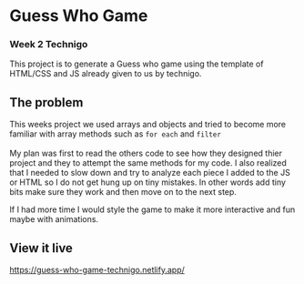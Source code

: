 # Guess Who Game
### Week 2 Technigo
This project is to generate a Guess who game using the template of HTML/CSS and JS already given to us by technigo.


## The problem
This weeks project we used arrays and objects and tried to become more familiar with array methods such as ```for each``` and ```filter``` 
<br>
<br>
My plan was first to read the others code to see how they designed thier project and they to attempt the same methods for my code. I also realized that I needed to slow down and try to analyze each piece I added to the JS or HTML so I do not get hung up on tiny mistakes. In other words add tiny bits make sure they work and then move on to the next step. 

If I had more time I would style the game to make it more interactive and fun maybe with animations. 

## View it live

https://guess-who-game-technigo.netlify.app/